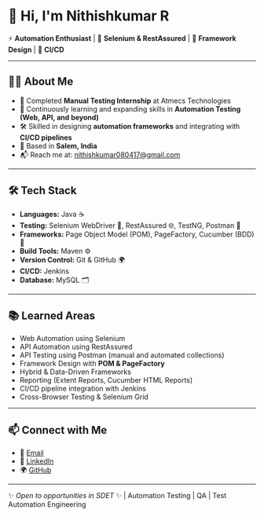 # 👋 Hi, I'm Nithishkumar R  

⚡ **Automation Enthusiast** | 🤖 **Selenium & RestAssured** | 📑 **Framework Design** | 🚀 **CI/CD**  

---

## 👨‍💻 About Me  
- 💼 Completed **Manual Testing Internship** at Atmecs Technologies  
- 🌱 Continuously learning and expanding skills in **Automation Testing (Web, API, and beyond)**  
- 🛠 Skilled in designing **automation frameworks** and integrating with **CI/CD pipelines**  
- 📍 Based in **Salem, India**  
- 📬 Reach me at: [nithishkumar080417@gmail.com](mailto:nithishkumar080417@gmail.com)  

---

## 🛠 Tech Stack  
- **Languages:** Java ☕  
- **Testing:** Selenium WebDriver 🤖, RestAssured 🌐, TestNG, Postman 📮  
- **Frameworks:** Page Object Model (POM), PageFactory, Cucumber (BDD) 🌱  
- **Build Tools:** Maven ⚙️  
- **Version Control:** Git & GitHub 🌍  
- **CI/CD:** Jenkins  
- **Database:** MySQL 🗂️  

---

## 📚 Learned Areas  
- Web Automation using Selenium  
- API Automation using RestAssured  
- API Testing using Postman (manual and automated collections)  
- Framework Design with **POM & PageFactory**  
- Hybrid & Data-Driven Frameworks  
- Reporting (Extent Reports, Cucumber HTML Reports)  
- CI/CD pipeline integration with Jenkins  
- Cross-Browser Testing & Selenium Grid  

---

## 📫 Connect with Me  
- 📧 [Email](mailto:nithishkumar080417@gmail.com)  
- 💼 [LinkedIn](https://www.linkedin.com/in/nithishkumar0804/)  
- 🌍 [GitHub](https://github.com/Nithishkumar0804)  

---

✨ *Open to opportunities in SDET* ✨ | Automation Testing | QA | Test Automation Engineering

